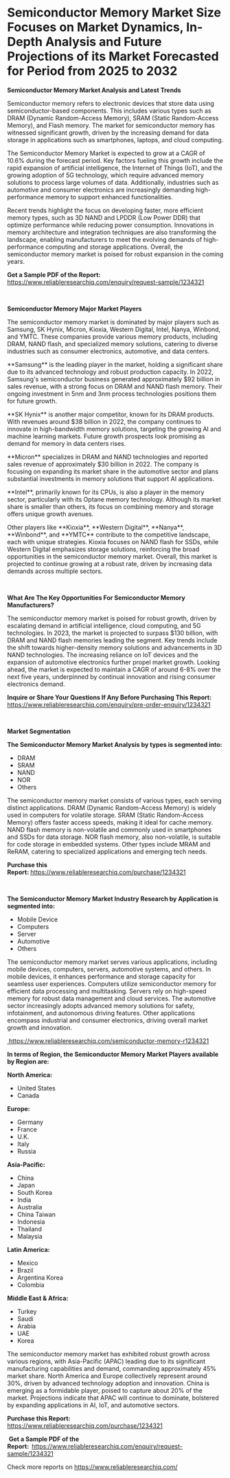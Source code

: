 <p><h1>Semiconductor Memory Market Size Focuses on Market Dynamics, In-Depth Analysis and Future Projections of its Market Forecasted for Period from 2025 to 2032</h1></p><p><strong>Semiconductor Memory Market Analysis and Latest Trends</strong></p>
<p><p>Semiconductor memory refers to electronic devices that store data using semiconductor-based components. This includes various types such as DRAM (Dynamic Random-Access Memory), SRAM (Static Random-Access Memory), and Flash memory. The market for semiconductor memory has witnessed significant growth, driven by the increasing demand for data storage in applications such as smartphones, laptops, and cloud computing.</p><p>The Semiconductor Memory Market is expected to grow at a CAGR of 10.6% during the forecast period. Key factors fueling this growth include the rapid expansion of artificial intelligence, the Internet of Things (IoT), and the growing adoption of 5G technology, which require advanced memory solutions to process large volumes of data. Additionally, industries such as automotive and consumer electronics are increasingly demanding high-performance memory to support enhanced functionalities.</p><p>Recent trends highlight the focus on developing faster, more efficient memory types, such as 3D NAND and LPDDR (Low Power DDR) that optimize performance while reducing power consumption. Innovations in memory architecture and integration techniques are also transforming the landscape, enabling manufacturers to meet the evolving demands of high-performance computing and storage applications. Overall, the semiconductor memory market is poised for robust expansion in the coming years.</p></p>
<p><strong>Get a Sample PDF of the Report:&nbsp;</strong> <a href="https://www.reliableresearchiq.com/enquiry/request-sample/1234321?utm_campaign=2144&utm_medium=2&utm_source=Github&utm_content=ia&utm_term=12022025&utm_id=semiconductor-memory">https://www.reliableresearchiq.com/enquiry/request-sample/1234321</a></p>
<p>&nbsp;</p>
<p><strong>Semiconductor Memory Major Market Players</strong></p>
<p><p>The semiconductor memory market is dominated by major players such as Samsung, SK Hynix, Micron, Kioxia, Western Digital, Intel, Nanya, Winbond, and YMTC. These companies provide various memory products, including DRAM, NAND flash, and specialized memory solutions, catering to diverse industries such as consumer electronics, automotive, and data centers.</p><p>**Samsung** is the leading player in the market, holding a significant share due to its advanced technology and robust production capacity. In 2022, Samsung's semiconductor business generated approximately $92 billion in sales revenue, with a strong focus on DRAM and NAND flash memory. Their ongoing investment in 5nm and 3nm process technologies positions them for future growth.</p><p>**SK Hynix** is another major competitor, known for its DRAM products. With revenues around $38 billion in 2022, the company continues to innovate in high-bandwidth memory solutions, targeting the growing AI and machine learning markets. Future growth prospects look promising as demand for memory in data centers rises.</p><p>**Micron** specializes in DRAM and NAND technologies and reported sales revenue of approximately $30 billion in 2022. The company is focusing on expanding its market share in the automotive sector and plans substantial investments in memory solutions that support AI applications.</p><p>**Intel**, primarily known for its CPUs, is also a player in the memory sector, particularly with its Optane memory technology. Although its market share is smaller than others, its focus on combining memory and storage offers unique growth avenues.</p><p>Other players like **Kioxia**, **Western Digital**, **Nanya**, **Winbond**, and **YMTC** contribute to the competitive landscape, each with unique strategies. Kioxia focuses on NAND flash for SSDs, while Western Digital emphasizes storage solutions, reinforcing the broad opportunities in the semiconductor memory market. Overall, this market is projected to continue growing at a robust rate, driven by increasing data demands across multiple sectors.</p></p>
<p>&nbsp;</p>
<p><strong>What Are The Key Opportunities For Semiconductor Memory Manufacturers?</strong></p>
<p><p>The semiconductor memory market is poised for robust growth, driven by escalating demand in artificial intelligence, cloud computing, and 5G technologies. In 2023, the market is projected to surpass $130 billion, with DRAM and NAND flash memories leading the segment. Key trends include the shift towards higher-density memory solutions and advancements in 3D NAND technologies. The increasing reliance on IoT devices and the expansion of automotive electronics further propel market growth. Looking ahead, the market is expected to maintain a CAGR of around 6-8% over the next five years, underpinned by continual innovation and rising consumer electronics demand.</p></p>
<p><strong>Inquire or Share Your Questions If Any Before Purchasing This Report:</strong> <a href="https://www.reliableresearchiq.com/enquiry/pre-order-enquiry/1234321?utm_campaign=2144&utm_medium=2&utm_source=Github&utm_content=ia&utm_term=12022025&utm_id=semiconductor-memory">https://www.reliableresearchiq.com/enquiry/pre-order-enquiry/1234321</a></p>
<p>&nbsp;</p>
<p><strong>Market Segmentation</strong></p>
<p><strong>The Semiconductor Memory Market Analysis by types is segmented into:</strong></p>
<p><ul><li>DRAM</li><li>SRAM</li><li>NAND</li><li>NOR</li><li>Others</li></ul></p>
<p><p>The semiconductor memory market consists of various types, each serving distinct applications. DRAM (Dynamic Random-Access Memory) is widely used in computers for volatile storage. SRAM (Static Random-Access Memory) offers faster access speeds, making it ideal for cache memory. NAND flash memory is non-volatile and commonly used in smartphones and SSDs for data storage. NOR flash memory, also non-volatile, is suitable for code storage in embedded systems. Other types include MRAM and ReRAM, catering to specialized applications and emerging tech needs.</p></p>
<p><strong>Purchase this Report:&nbsp;</strong><a href="https://www.reliableresearchiq.com/purchase/1234321?utm_campaign=2144&utm_medium=2&utm_source=Github&utm_content=ia&utm_term=12022025&utm_id=semiconductor-memory">https://www.reliableresearchiq.com/purchase/1234321</a></p>
<p>&nbsp;</p>
<p><strong>The Semiconductor Memory Market Industry Research by Application is segmented into:</strong></p>
<p><ul><li>Mobile Device</li><li>Computers</li><li>Server</li><li>Automotive</li><li>Others</li></ul></p>
<p><p>The semiconductor memory market serves various applications, including mobile devices, computers, servers, automotive systems, and others. In mobile devices, it enhances performance and storage capacity for seamless user experiences. Computers utilize semiconductor memory for efficient data processing and multitasking. Servers rely on high-speed memory for robust data management and cloud services. The automotive sector increasingly adopts advanced memory solutions for safety, infotainment, and autonomous driving features. Other applications encompass industrial and consumer electronics, driving overall market growth and innovation.</p></p>
<p><a href="https://www.reliableresearchiq.com/semiconductor-memory-r1234321?utm_campaign=2144&utm_medium=2&utm_source=Github&utm_content=ia&utm_term=12022025&utm_id=semiconductor-memory">&nbsp;https://www.reliableresearchiq.com/semiconductor-memory-r1234321</a></p>
<p><strong>In terms of Region, the Semiconductor Memory Market Players available by Region are:</strong></p>
<p>
    <p> <strong> North America: </strong>
        <ul>
            <li>United States</li>
            <li>Canada</li>
        </ul>
        </p> 
    <p> <strong> Europe: </strong>
        <ul>
            <li>Germany</li>
            <li>France</li>
            <li>U.K.</li>
            <li>Italy</li>
            <li>Russia</li>
        </ul>
        </p> 
    <p> <strong> Asia-Pacific: </strong>
        <ul>
            <li>China</li>
            <li>Japan</li>
            <li>South Korea</li>
            <li>India</li>
            <li>Australia</li>
            <li>China Taiwan</li>
            <li>Indonesia</li>
            <li>Thailand</li>
            <li>Malaysia</li>
        </ul>
        </p> 
    <p> <strong> Latin America: </strong>
        <ul>
            <li>Mexico</li>
            <li>Brazil</li>
            <li>Argentina Korea</li>
            <li>Colombia</li>
        </ul>
        </p> 
    <p> <strong> Middle East & Africa: </strong>
        <ul>
            <li>Turkey</li>
            <li>Saudi</li>
            <li>Arabia</li>
            <li>UAE</li>
            <li>Korea</li>
        </ul>
    </p>
    </p>
<p><p>The semiconductor memory market has exhibited robust growth across various regions, with Asia-Pacific (APAC) leading due to its significant manufacturing capabilities and demand, commanding approximately 45% market share. North America and Europe collectively represent around 30%, driven by advanced technology adoption and innovation. China is emerging as a formidable player, poised to capture about 20% of the market. Projections indicate that APAC will continue to dominate, bolstered by expanding applications in AI, IoT, and automotive sectors.</p></p>
<p><strong>Purchase this Report: </strong><a href="https://www.reliableresearchiq.com/purchase/1234321?utm_campaign=2144&utm_medium=2&utm_source=Github&utm_content=ia&utm_term=12022025&utm_id=semiconductor-memory">https://www.reliableresearchiq.com/purchase/1234321</a></p>
<p>&nbsp;<strong>Get a Sample PDF of the Report:&nbsp;&nbsp;</strong><a href="https://www.reliableresearchiq.com/enquiry/request-sample/1234321?utm_campaign=2144&utm_medium=2&utm_source=Github&utm_content=ia&utm_term=12022025&utm_id=semiconductor-memory">https://www.reliableresearchiq.com/enquiry/request-sample/1234321</a></p>
<p><strong></strong></p>
<p>Check more reports on <a href="https://www.reliableresearchiq.com/?utm_campaign=2144&utm_medium=2&utm_source=Github&utm_content=ia&utm_term=12022025&utm_id=semiconductor-memory">https://www.reliableresearchiq.com/</a></p>